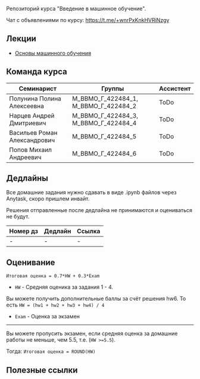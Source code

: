 Репозиторий курса "Введение в машинное обучение". 

Чат с объявлениями по курсу: https://t.me/+wnrPxKnkHVRiNzgy


## Лекции

- [Основы машинного обучения](ttps://edu.hse.ru/course/view.php?id=132854) 

## Команда курса


| Семинарист            | Группы              | Ассистент |
| --------------------- | ------------------- | --------- |
| Полунина Полина Алексеевна      | М_ВВМО_Г_422484_1, М_ВВМО_Г_422484_2      | ToDo      |
| Нарцев Андрей Дмитриевич       | М_ВВМО_Г_422484_3, М_ВВМО_Г_422484_4      | ToDo      |
| Васильев Роман Александрович          | М_ВВМО_Г_422484_5      | ToDo      |
| Попов Михаил Андреевич         | М_ВВМО_Г_422484_6      | ToDo      |


## Дедлайны 

Все домашние задания нужно сдавать в виде .ipynb файлов через Anytask, скоро пришлем инвайт. 

Решения отправленные после дедлайна не принимаются и оцениваться не будут.

| Номер дз | Дедлайн         | Ссылка                                                           |
| -------- | --------------- | ---------------------------------------------------------------- |
| -      | - | - |



## Оценивание

```Итоговая оценка = 0.7*HW + 0.3*Exam```

* `HW` - Средняя оценика за задания 1 - 4. 

Вы можете получить дополнительные баллы за счёт решения hw6. То есть `HW = (hw1 + hw2 + hw3 + hw4) / 4`


* `Exam` -  Оценка за экзамен
 ---
 
Вы можете пропусить экзамен, если средняя оценка за домашние работы не меньше, чем 5.5, т.е. (`HW >=5.5`). 

Тогда:
```Итоговая оценка = ROUND(HW)```



## Полезные ссылки
